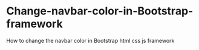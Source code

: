 # Change-navbar-color-in-Bootstrap-framework
How to change the navbar color in Bootstrap html css js framework
